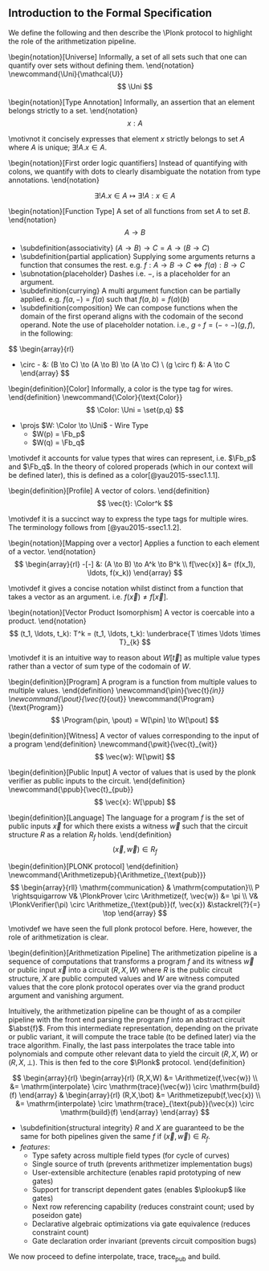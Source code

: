 ## Introduction to the Formal Specification

We define the following and then describe the \Plonk  protocol to highlight the role of the arithmetization pipeline.

\begin{notation}[Universe]
Informally, a set of all sets such that one can quantify over sets without defining them.
\end{notation}
\newcommand{\Uni}{\mathcal{U}}
$$
\Uni
$$

\begin{notation}[Type Annotation]
Informally, an assertion that an element belongs strictly to a set. 
\end{notation}
$$
x: A
$$

\motivnot  it concisely expresses that element $x$ strictly belongs to set $A$ where $A$ is unique; $\exists! A. x \in A$.

\begin{notation}[First order logic quantifiers]
Instead of quantifying with colons, we quantify with dots to clearly disambiguate the notation from type annotations.
\end{notation}

$$
\exists! A. x \in A \mapsto \exists! A: x \in A
$$

\begin{notation}[Function Type]
A set of all functions from set $A$ to set $B$.
\end{notation}
$$
A \to B
$$

- \subdefinition{associativity} $(A \to B) \to C = A \to (B \to C)$
- \subdefinition{partial application} Supplying some arguments returns a function that consumes the rest. e.g. $f: A \to B \to C \Leftrightarrow f(a): B \to C$
- \subnotation{placeholder} Dashes i.e. $-$, is a placeholder for an argument.
- \subdefinition{currying} A multi argument function can be partially applied. e.g. $f(a,-) = f(a)$ such that $f(a,b) = f(a)(b)$
- \subdefinition{composition} We can compose functions when the domain of the first operand aligns with the codomain of the second operand. Note the use of placeholder notation. i.e., $g \circ f = (- \circ -)(g,f)$, in the following:

$$
\begin{array}{rl}
- \circ - &: (B \to C) \to (A \to B) \to (A \to C) \\
(g \circ f) &: A \to C
\end{array}
$$

\begin{definition}[Color]
Informally, a color is the type tag for wires.
\end{definition}
\newcommand{\Color}{\text{Color}}
$$
\Color: \Uni = \set{p,q}
$$

- \projs $W: \Color \to \Uni$ - Wire Type
  - $W(p) = \Fb_p$
  - $W(q) = \Fb_q$

\motivdef it accounts for value types that wires can represent, i.e. $\Fb_p$ and $\Fb_q$. In the theory of colored properads (which in our context will be defined later), this is defined as a color[@yau2015-ssec1.1.1].

\begin{definition}[Profile]
A vector of colors.
\end{definition}
$$
\vec{t}: \Color^k
$$

\motivdef it is a succinct way to express the type tags for multiple wires. The terminology follows from [@yau2015-ssec1.1.2].

\begin{notation}[Mapping over a vector]
Applies a function to each element of a vector.
\end{notation}
$$
\begin{array}{rl}
-[-] &: (A \to B) \to A^k \to B^k \\
f[\vec{x}] &= (f(x_1), \ldots, f(x_k))
\end{array}
$$

\motivdef it gives a concise notation whilst distinct from a function that takes a vector as an argument. i.e. $f(\vec{x}) \neq f[\vec{x}]$.

\begin{notation}[Vector Product Isomorphism]
A vector is coercable into a product.
\end{notation}
$$
(t_1, \ldots, t_k): T^k = (t_1, \ldots, t_k): \underbrace{T \times \ldots \times T}_{k}
$$

\motivdef it is an intuitive way to reason about $W[\vec{t}]$ as multiple value types rather than a vector of sum type of the codomain of $W$.

\begin{definition}[Program]
A program is a function from multiple values to multiple values.
\end{definition}
\newcommand{\pin}{\vec{t}_{in}}
\newcommand{\pout}{\vec{t}_{out}}
\newcommand{\Program}{\text{Program}}
$$
\Program(\pin, \pout) = W[\pin] \to W[\pout]
$$

\begin{definition}[Witness]
A vector of values corresponding to the input of a program
\end{definition}
\newcommand{\pwit}{\vec{t}_{wit}}
$$
\vec{w}: W[\pwit]
$$

\begin{definition}[Public Input]
A vector of values that is used by the plonk verifier as public inputs to the circuit.
\end{definition}
\newcommand{\ppub}{\vec{t}_{pub}}
$$
\vec{x}: W[\ppub]
$$

\begin{definition}[Language]
The language for a program $f$ is the set of public inputs $\vec{x}$ for which there exists a witness $\vec{w}$ such that the circuit structure $R$ as a relation $R_f$ holds.
\end{definition}
$$
(\vec{x}, \vec{w}) \in R_f
$$

\begin{definition}[PLONK protocol]
\end{definition}
\newcommand{\Arithmetizepub}{\Arithmetize_{\text{pub}}}
$$
\begin{array}{rll}
\mathrm{communication} & \mathrm{computation}\\
P \rightsquigarrow V& \PlonkProver \circ \Arithmetize(f, \vec{w}) &= \pi \\
V& \PlonkVerifier(\pi) \circ \Arithmetize_{\text{pub}}(f, \vec{x}) &\stackrel{?}{=} \top
\end{array}
$$

\motivdef we have seen the full plonk protocol before. Here, however, the role of arithmetization is clear.

\begin{definition}[Arithmetization Pipeline]
The arithmetization pipeline is a sequence of computations that transforms a program $f$ and its witness $\vec{w}$ or public input $\vec{x}$ into a circuit $(R,X,W)$ where $R$ is the public circuit structure, $X$ are public computed values and $W$ are witness computed values that the core plonk protocol operates over via the grand product argument and vanishing argument.

Intuitively, the arithmetization pipeline can be thought of as a compiler pipeline with the front end parsing the program $f$ into an abstract circuit $\abst{f}$. From this intermediate representation, depending on the private or public variant, it will compute the trace table (to be defined later) via the $\text{trace}$ algorithm. Finally, the last pass interpolates the trace table into polynomials and compute other relevant data to yield the circuit $(R,X,W)$ or $(R,X,\bot)$. This is then fed to the core $\Plonk$ protocol.
\end{definition}

$$
\begin{array}{rl}
\begin{array}{rl}
(R,X,W) 
&= \Arithmetize(f,\vec{w}) \\ 
&= \mathrm{interpolate} \circ \mathrm{trace}(\vec{w}) \circ \mathrm{build}(f)
\end{array} &
\begin{array}{rl}
(R,X,\bot)
&= \Arithmetizepub(f,\vec{x}) \\
&= \mathrm{interpolate} \circ \mathrm{trace}_{\text{pub}}(\vec{x}) \circ \mathrm{build}(f)
\end{array}
\end{array}
$$

- \subdefinition{structural integrity} $R$ and $X$ are guaranteed to be the same for both pipelines given the same $f$ if $(\vec{x}, \vec{w}) \in R_f$.
- *features*:
  - Type safety across multiple field types (for cycle of curves)
  - Single source of truth (prevents arithmetizer implementation bugs)
  - User-extensible architecture (enables rapid prototyping of new gates)
  - Support for transcript dependent gates (enables $\plookup$ like gates)
  - Next row referencing capability (reduces constraint count; used by poseidon gate)
  - Declarative algebraic optimizations via gate equivalence (reduces constraint count)
  - Gate declaration order invariant (prevents circuit composition bugs)

We now proceed to define $\text{interpolate}$, $\text{trace}$, $\text{trace}_{\text{pub}}$ and $\text{build}$.
